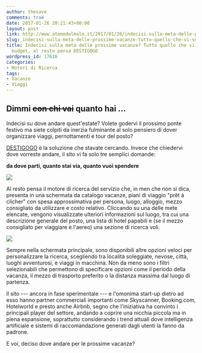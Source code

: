 ```yaml
---
author: thesave
comments: true
date: 2017-01-26 20:21:43+00:00
layout: post
link: http://www.atomodelmale.it/2017/01/26/indecisi-sulla-meta-delle-prossime-vacanze-tutto-quello-che-vi-serve-e-un-budget-al-resto-pensa-destigogo/
slug: indecisi-sulla-meta-delle-prossime-vacanze-tutto-quello-che-vi-serve-e-un-budget-al-resto-pensa-destigogo
title: Indecisi sulla meta delle prossime vacanze? Tutto quello che vi serve è un
  budget, al resto pensa DESTIGOGO
wordpress_id: 17616
categories:
- Motori di Ricerca
tags:
- Vacanze
- Viaggi
---
```


## Dimmi <del>con chi vai</del> quanto hai ...



Indecisi su dove andare quest'estate? Volete godervi il prossimo ponte festivo ma siete colpiti da inerzia fulminante al solo pensiero di dover organizzare viaggi, pernottamenti e tour del posto?

[DESTIGOGO](https://destigogo.com) è la soluzione che stavate cercando. Invece che chiedervi dove vorreste andare, il sito vi fa solo tre semplici domande:



**da dove parti, quanto stai via, quanto vuoi spendere**



![](http://www.atomodelmale.it/wp-content/uploads/2017/01/Screen-Shot-2017-01-26-at-20.25.25.png)

Al resto pensa il motore di ricerca del servizio che, in men che non si dica, presenta in una schermata da catalogo vacanze, piani di viaggio "prêt à clicher" con spesa approssimativa per persona, luogo, alloggio, mezzo consigliato da utilizzare e costo relativo. Cliccando su una delle mete elencate, vengono visualizzate ulteriori informazioni sul luogo, tra cui una descrizione generale del posto, una lista di hotel papabili e  (se il mezzo consigliato per viaggiare è l'aereo) una sezione di ricerca voli.

![](http://www.atomodelmale.it/wp-content/uploads/2017/01/Screen-Shot-2017-01-26-at-20.36.52.png)

Sempre nella schermata principale, sono disponibili altre opzioni veloci per personalizzare la ricerca, scegliendo tra località soleggiate, nevose, città, luoghi avventurosi, e viaggi in macchina. Non da meno sono i filtri selezionabili che permettono di specificare opzioni come il periodo della vacanza, il mezzo di trasporto preferito o la distanza massima dal luogo di partenza.



Il sito --- ancora in fase sperimentale --- e l'omonima start-up dietro ad esso hanno partner commerciali importanti come Skyscanner, Booking.com, Hotelworld e presto anche Airbnb, segno che l'iniziativa ha convinto i principali player del settore, andando a coprire una nicchia piccola ma in piena espansione, soprattutto considerando i trend attuali dove intelligenza artificiale e sistemi di raccomandazione generati dagli utenti la fanno da padrone.

E voi, deciso dove andare per le prossime vacanze?
